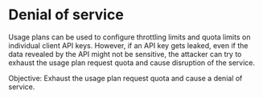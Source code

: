 # Denial of service

Usage plans can be used to configure throttling limits and quota limits on individual client API keys. However, if an API key gets leaked, even if the data revealed by the API might not be sensitive, the attacker can try to exhaust the usage plan request quota and cause disruption of the service.

Objective: Exhaust the usage plan request quota and cause a denial of service.
